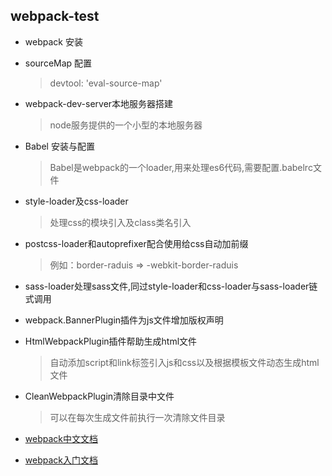 ## webpack-test
- webpack 安装
- sourceMap 配置
	> devtool: 'eval-source-map'
- webpack-dev-server本地服务器搭建
	> node服务提供的一个小型的本地服务器
- Babel 安装与配置
	> Babel是webpack的一个loader,用来处理es6代码,需要配置.babelrc文件
- style-loader及css-loader
	> 处理css的模块引入及class类名引入
- postcss-loader和autoprefixer配合使用给css自动加前缀
	> 例如：border-raduis => -webkit-border-raduis
- sass-loader处理sass文件,同过style-loader和css-loader与sass-loader链式调用
- webpack.BannerPlugin插件为js文件增加版权声明
- HtmlWebpackPlugin插件帮助生成html文件
	> 自动添加script和link标签引入js和css以及根据模板文件动态生成html文件
- CleanWebpackPlugin清除目录中文件
	> 可以在每次生成文件前执行一次清除文件目录

- [webpack中文文档](http://www.css88.com/doc/webpack/loaders/sass-loader/ "webpack中文文档")
- [webpack入门文档](https://segmentfault.com/a/1190000006178770 "webpack入门文档")